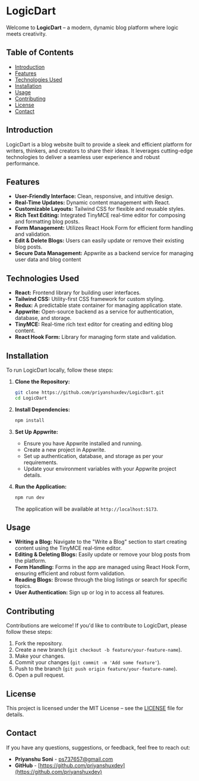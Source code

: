 # LogicDart

Welcome to **LogicDart** – a modern, dynamic blog platform where logic meets creativity.

## Table of Contents

- [Introduction](#introduction)
- [Features](#features)
- [Technologies Used](#technologies-used)
- [Installation](#installation)
- [Usage](#usage)
- [Contributing](#contributing)
- [License](#license)
- [Contact](#contact)

## Introduction

LogicDart is a blog website built to provide a sleek and efficient platform for writers, thinkers, and creators to share their ideas. It leverages cutting-edge technologies to deliver a seamless user experience and robust performance.

## Features

- **User-Friendly Interface:** Clean, responsive, and intuitive design.
- **Real-Time Updates:** Dynamic content management with React.
- **Customizable Layouts:** Tailwind CSS for flexible and reusable styles.
- **Rich Text Editing:** Integrated TinyMCE real-time editor for composing and formatting blog posts.
- **Form Management:** Utilizes React Hook Form for efficient form handling and validation.
- **Edit & Delete Blogs:** Users can easily update or remove their existing blog posts.
- **Secure Data Management:** Appwrite as a backend service for managing user data and blog content

## Technologies Used

- **React:** Frontend library for building user interfaces.
- **Tailwind CSS:** Utility-first CSS framework for custom styling.
- **Redux:** A predictable state container for managing application state.
- **Appwrite:** Open-source backend as a service for authentication, database, and storage.
- **TinyMCE:** Real-time rich text editor for creating and editing blog content.
- **React Hook Form:** Library for managing form state and validation.

## Installation

To run LogicDart locally, follow these steps:

1. **Clone the Repository:**

   ```bash
   git clone https://github.com/priyanshuxdev/LogicDart.git
   cd LogicDart
   ```

2. **Install Dependencies:**

   ```bash
   npm install
   ```

3. **Set Up Appwrite:**

   - Ensure you have Appwrite installed and running.
   - Create a new project in Appwrite.
   - Set up authentication, database, and storage as per your requirements.
   - Update your environment variables with your Appwrite project details.

4. **Run the Application:**

   ```bash
   npm run dev
   ```

   The application will be available at `http://localhost:5173`.

## Usage

- **Writing a Blog:** Navigate to the "Write a Blog" section to start creating content using the TinyMCE real-time editor.
- **Editing & Deleting Blogs:** Easily update or remove your blog posts from the platform.
- **Form Handling:** Forms in the app are managed using React Hook Form, ensuring efficient and robust form validation.
- **Reading Blogs:** Browse through the blog listings or search for specific topics.
- **User Authentication:** Sign up or log in to access all features.

## Contributing

Contributions are welcome! If you'd like to contribute to LogicDart, please follow these steps:

1. Fork the repository.
2. Create a new branch (`git checkout -b feature/your-feature-name`).
3. Make your changes.
4. Commit your changes (`git commit -m 'Add some feature'`).
5. Push to the branch (`git push origin feature/your-feature-name`).
6. Open a pull request.

## License

This project is licensed under the MIT License – see the [LICENSE](LICENSE) file for details.

## Contact

If you have any questions, suggestions, or feedback, feel free to reach out:

- **Priyanshu Soni** - [ps737657@gmail.com](mailto:ps737657@gmail.com)
- **GitHub** - [https://github.com/priyanshuxdev](https://github.com/priyanshuxdev)
